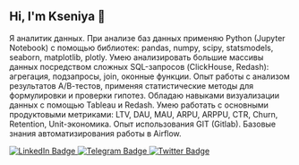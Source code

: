 ## Hi, I'm Kseniya 👋

Я аналитик данных.
При анализе баз данных применяю Python (Jupyter Notebook) с помощью библиотек: pandas, numpy, scipy, statsmodels, seaborn, matplotlib, plotly.
Умею анализировать большие массивы данных посредством сложных SQL-запросов (ClickHouse, Redash): агрегация, подзапросы, join, оконные функции.
Опыт работы с анализом результатов А/В-тестов, применяя статистические методы для формулировки и проверки гипотез.
Обладаю навыками визуализации данных с помощью Tableau и Redash.
Умею работать с основными продуктовыми метриками: LTV, DAU, MAU, ARPU, ARPPU, CTR, Churn, Retention, Unit-экономика.
Опыт использования GIT (Gitlab).
Базовые знания автоматизирования работы в Airflow.








<div id="badges">
  <a href="https://www.linkedin.com/in/kseniya-zelianko-analyst/">
    <img src="https://img.shields.io/badge/LinkedIn-blue?style=for-the-badge&logo=linkedin&logoColor=white" alt="LinkedIn Badge"/>
  </a>
  <a href="https://t.me/zel_kseniya">
    <img src="https://img.shields.io/badge/Telegram-blue?style=for-the-badge&logo=telegram&logoColor=white" alt="Telegram Badge"/>
  </a>
  <a href="your-twitter-URL">
    <img src="https://img.shields.io/badge/Twitter-blue?style=for-the-badge&logo=twitter&logoColor=white" alt="Twitter Badge"/>
  </a>
</div>

